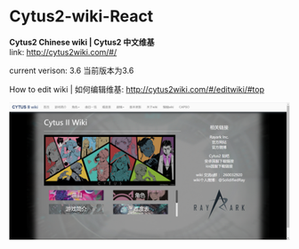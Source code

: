 # Cytus2-wiki-React

**Cytus2 Chinese wiki | Cytus2 中文维基**  
link: http://cytus2wiki.com/#/  

current verison: 3.6
当前版本为3.6

How to edit wiki | 如何编辑维基: http://cytus2wiki.com/#/editwiki/#top  

![](github_mainImage.png)
